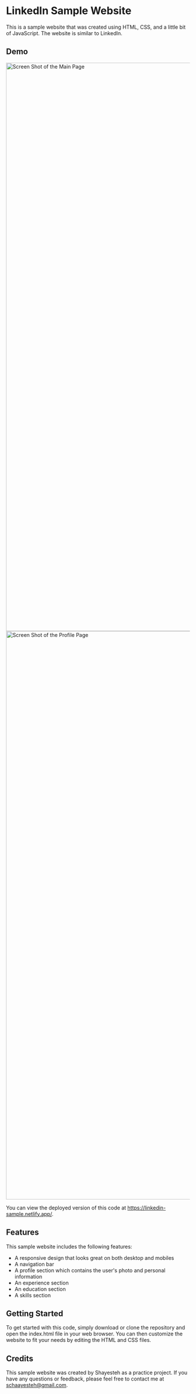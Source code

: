 # LinkedIn Sample Website

This is a sample website that was created using HTML, CSS, and a little bit of JavaScript. The website is similar to LinkedIn.

## Demo

<img width="1552" alt="Screen Shot of the Main Page" src="https://github.com/ShalyDev/linkedin/assets/108570881/9035dbbf-8ac5-4b87-aa32-c74df700be9a">

<img width="1552" alt="Screen Shot of the Profile Page" src="https://github.com/ShalyDev/linkedin/assets/108570881/263fc7c5-5cdf-4292-8a45-650427d7f68c">


You can view the deployed version of this code at https://linkedin-sample.netlify.app/.

## Features

This sample website includes the following features:

- A responsive design that looks great on both desktop and mobiles
- A navigation bar
- A profile section which contains the user's photo and personal information
- An experience section
- An education section
- A skills section

## Getting Started

To get started with this code, simply download or clone the repository and open the index.html file in your web browser. You can then customize the website to fit your needs by editing the HTML and CSS files.

## Credits

This sample website was created by Shayesteh as a practice project. If you have any questions or feedback, please feel free to contact me at schaayesteh@gmail.com.
